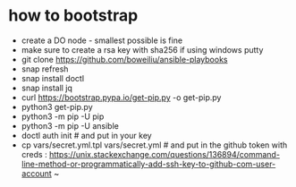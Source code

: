 # how to bootstrap

* create a DO node - smallest possible is fine
* make sure to create a rsa key with sha256 if using windows putty
* git clone https://github.com/boweiliu/ansible-playbooks
* snap refresh
* snap install doctl
* snap install jq
* curl https://bootstrap.pypa.io/get-pip.py -o get-pip.py
* python3 get-pip.py
* python3 -m pip -U pip
* python3 -m pip -U ansible
* doctl auth init # and put in your key
* cp vars/secret.yml.tpl vars/secret.yml # and put in the github token with creds : https://unix.stackexchange.com/questions/136894/command-line-method-or-programmatically-add-ssh-key-to-github-com-user-account
~



